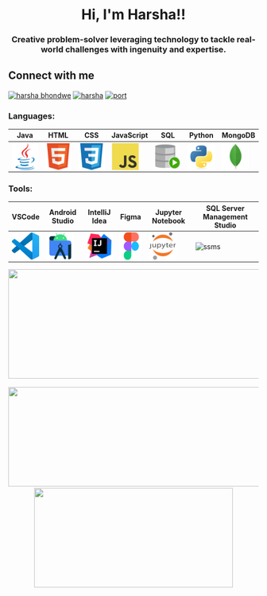 <h1 style="text-align:center">Hi, I'm Harsha!!</h1>

<h3 style="text-align:center">Creative problem-solver leveraging technology to tackle real-world challenges with ingenuity and expertise.</h3>

<h2 style="text-align:left">Connect with me</h2>
<p align="left">
  <a href="www.linkedin.com/in/harsha-bhondwe-java" target="_blank"><img align="center" src="https://raw.githubusercontent.com/rahuldkjain/github-profile-readme-generator/master/src/images/icons/Social/linked-in-alt.svg" alt="harsha bhondwe" height="30" width="40"></a>
  <a href="https://www.instagram.com/harsha__2010/" target="_blank"><img align="center" src="https://raw.githubusercontent.com/rahuldkjain/github-profile-readme-generator/master/src/images/icons/Social/instagram.svg" alt="harsha" height="30" width="40" ></a>
  <a href="https://harsha-0320.github.io/Portfolio/" target="_blank"><img align="center" src="https://cdn3.iconfinder.com/data/icons/business-collection-2015/383/portfolio-512.png" alt="port" height="40" width="40"></a>
</p>

### Languages:
| Java | HTML | CSS | JavaScript | SQL | Python | MongoDB
|------|------|-----|------------|-----|--------|--------|
|  <img align="center" src="https://github.com/devicons/devicon/blob/6910f0503efdd315c8f9b858234310c06e04d9c0/icons/java/java-original.svg" title="Java"  alt="java" width="55" height="55"/> |  <img  src="https://github.com/devicons/devicon/blob/6910f0503efdd315c8f9b858234310c06e04d9c0/icons/html5/html5-original.svg" align="center" title="html"  alt="html" width="55" height="55"/> |  <img src="https://github.com/devicons/devicon/blob/6910f0503efdd315c8f9b858234310c06e04d9c0/icons/css3/css3-original.svg" align="center" title="css" alt="css" width="55" height="55"/> |  <img src="https://github.com/devicons/devicon/blob/6910f0503efdd315c8f9b858234310c06e04d9c0/icons/javascript/javascript-original.svg" align="center" title="Javascript" alt="JS" width="55" height="55"/>|  <img src="https://github.com/devicons/devicon/blob/6910f0503efdd315c8f9b858234310c06e04d9c0/icons/sqldeveloper/sqldeveloper-original.svg" align="center" title="SQL" alt="Sql" width="55" height="55"/>| <img src="https://github.com/devicons/devicon/blob/6910f0503efdd315c8f9b858234310c06e04d9c0/icons/python/python-original.svg" title="python" align="center" alt="python" width="55" height="55"/> | <img src="https://github.com/devicons/devicon/blob/6910f0503efdd315c8f9b858234310c06e04d9c0/icons/mongodb/mongodb-original.svg" align="center" title="mongo" alt="mongo" width="55" height="55"/>

### Tools:
| VSCode | Android Studio | IntelliJ Idea | Figma | Jupyter Notebook | SQL Server Management Studio
|--------|----------------|---------------|-------|------------------|-----------------------------|
| <img src="https://github.com/devicons/devicon/blob/6910f0503efdd315c8f9b858234310c06e04d9c0/icons/vscode/vscode-original.svg" align="center" title="vscode" alt="vscode" width="55" height="55"/> | <img src="https://github.com/devicons/devicon/blob/6910f0503efdd315c8f9b858234310c06e04d9c0/icons/androidstudio/androidstudio-original.svg" align="center" title="android" alt="android" width="55" height="55"/> | <img src="https://github.com/devicons/devicon/blob/6910f0503efdd315c8f9b858234310c06e04d9c0/icons/intellij/intellij-original.svg" align="center" title="intel" alt="intellij" width="55" height="55"/> | <img src="https://github.com/devicons/devicon/blob/6910f0503efdd315c8f9b858234310c06e04d9c0/icons/figma/figma-original.svg" align="center" title="figma" alt="figma" width="55" height="55"/> | <img src="https://github.com/devicons/devicon/blob/master/icons/jupyter/jupyter-original-wordmark.svg" align="center" title="jupyter" alt="jupyter" width="55" height="55"/> | <img src="https://i.pinimg.com/originals/32/a0/3a/32a03aee0c76419ec5bde950a62883bc.png" align="center" title="ssms" alt="ssms" width="75" height="55"/>

<p align="center">
<img width="800" height="220" src="https://streak-stats.demolab.com?user=Harsha-0320&theme=vision-friendly-dark&date_format=j%20M%5B%20Y%5D"/>
</p>

<p align="center">
  <img src="https://github-readme-stats.vercel.app/api?username=Harsha-0320&show_icons=true&theme=vision-friendly-dark" width="600" height="200"/>
  <img width="400" height="200" src="https://github-readme-stats.vercel.app/api/top-langs/?username=Harsha-0320&size_weight=0.0005&count_weight=0.3&layout=compact&theme=vision-friendly-dark">
</p>



<div id="header" align="center">
  <img src="https://komarev.com/ghpvc/?username=Harsha-0320&style=for-the-badge&color=orange" alt=""/>
</div>
